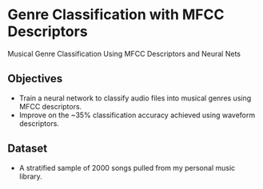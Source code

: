 # Genre Classification with MFCC Descriptors
Musical Genre Classification Using MFCC Descriptors and Neural Nets

## Objectives
- Train a neural network to classify audio files into musical genres using MFCC descriptors.
- Improve on the ~35% classification accuracy achieved using waveform descriptors.

## Dataset
- A stratified sample of 2000 songs pulled from my personal music library.
